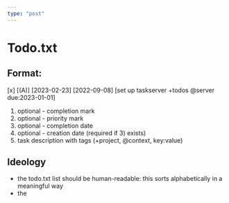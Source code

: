 ```yaml
---
type: "post"
---
```


# Todo.txt

## Format:

[x] [(A)] [2023-02-23] [2022-09-08] [set up taskserver +todos @server due:2023-01-01]

1) optional - completion mark
2) optional - priority mark
3) optional - completion date
4) optional - creation date (required if 3) exists)
5) task description with tags (+project, @context, key:value)

## Ideology

- the todo.txt list should be human-readable: this sorts alphabetically in a meaningful way
- the  
